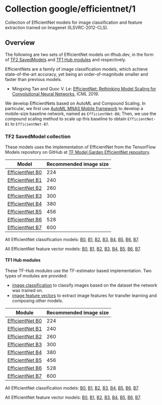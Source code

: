 # Collection google/efficientnet/1
Collection of EfficientNet models for image classification and feature 
extraction trained on Imagenet (ILSVRC-2012-CLS).

<!-- dataset: imagenet-ilsvrc-2012-cls -->
<!-- task: image-classification -->
<!-- task: image-feature-vector -->
<!-- network-architecture: efficientnet -->
<!-- language: en -->

## Overview
The following are two sets of EfficientNet models on tfhub.dev, in the form of
[TF2 SavedModels](https://www.tensorflow.org/hub/tf2_saved_model) and
[TF1 Hub modules](https://www.tensorflow.org/hub/tf1_hub_module) and
respectively.

EfficientNets are a family of image classification models, which achieve
state-of-the-art accuracy, yet being an order-of-magnitude smaller and faster
than previous models.

*   Mingxing Tan and Quoc V. Le:
    [EfficientNet: Rethinking Model Scaling for Convolutional Neural Networks](https://arxiv.org/abs/1905.11946),
    ICML 2019.

We develop EfficientNets based on AutoML and Compound Scaling. In particular, we
first use
[AutoML MNAS Mobile framework](https://ai.googleblog.com/2018/08/mnasnet-towards-automating-design-of.html)
to develop a mobile-size baseline network, named as `EfficientNet-B0`; Then, we
use the compound scaling method to scale up this baseline to obtain
`EfficientNet-B1` to `EfficientNet-B7`.

### TF2 SavedModel collection
These models uses the implementation of EfficientNet from the TensorFlow Models
repository on GitHub at
[TF Model Garden EfficientNet repository](https://github.com/tensorflow/models/tree/master/official/vision/image_classification).

Model                                                                          | Recommended image size
------------------------------------------------------------------------------ | ----------------------
[EfficientNet B0](https://tfhub.dev/tensorflow/efficientnet/b0/classification) | 224
[EfficientNet B1](https://tfhub.dev/tensorflow/efficientnet/b1/classification) | 240
[EfficientNet B2](https://tfhub.dev/tensorflow/efficientnet/b2/classification) | 260
[EfficientNet B3](https://tfhub.dev/tensorflow/efficientnet/b3/classification) | 300
[EfficientNet B4](https://tfhub.dev/tensorflow/efficientnet/b4/classification) | 380
[EfficientNet B5](https://tfhub.dev/tensorflow/efficientnet/b5/classification) | 456
[EfficientNet B6](https://tfhub.dev/tensorflow/efficientnet/b6/classification) | 528
[EfficientNet B7](https://tfhub.dev/tensorflow/efficientnet/b7/classification) | 600

All EfficientNet classification models:
[B0](https://tfhub.dev/tensorflow/efficientnet/b0/classification),
[B1](https://tfhub.dev/tensorflow/efficientnet/b1/classification),
[B2](https://tfhub.dev/tensorflow/efficientnet/b2/classification),
[B3](https://tfhub.dev/tensorflow/efficientnet/b3/classification),
[B4](https://tfhub.dev/tensorflow/efficientnet/b4/classification),
[B5](https://tfhub.dev/tensorflow/efficientnet/b5/classification),
[B6](https://tfhub.dev/tensorflow/efficientnet/b6/classification),
[B7](https://tfhub.dev/tensorflow/efficientnet/b7/classification).

All EfficientNet feature vector models:
[B0](https://tfhub.dev/tensorflow/efficientnet/b0/feature-vector),
[B1](https://tfhub.dev/tensorflow/efficientnet/b1/feature-vector),
[B2](https://tfhub.dev/tensorflow/efficientnet/b2/feature-vector),
[B3](https://tfhub.dev/tensorflow/efficientnet/b3/feature-vector),
[B4](https://tfhub.dev/tensorflow/efficientnet/b4/feature-vector),
[B5](https://tfhub.dev/tensorflow/efficientnet/b5/feature-vector),
[B6](https://tfhub.dev/tensorflow/efficientnet/b6/feature-vector),
[B7](https://tfhub.dev/tensorflow/efficientnet/b7/feature-vector).


#### TF1 Hub modules

These TF-Hub modules use the TF-estimator based implementation. Two types of
modules are provided:

*   [image classification](https://www.tensorflow.org/hub/common_signatures/images#classification)
    to classify images based on the dataset the network was trained on.
*   [image feature vectors](https://www.tensorflow.org/hub/common_signatures/images#feature-vector)
    to extract image features for transfer learning and composing other models.

Module                                                                       | Recommended image size
---------------------------------------------------------------------------- | ----------------------
[EfficientNet B0](https://tfhub.dev/google/efficientnet/b0/classification) | 224
[EfficientNet B1](https://tfhub.dev/google/efficientnet/b1/classification) | 240
[EfficientNet B2](https://tfhub.dev/google/efficientnet/b2/classification) | 260
[EfficientNet B3](https://tfhub.dev/google/efficientnet/b3/classification) | 300
[EfficientNet B4](https://tfhub.dev/google/efficientnet/b4/classification) | 380
[EfficientNet B5](https://tfhub.dev/google/efficientnet/b5/classification) | 456
[EfficientNet B6](https://tfhub.dev/google/efficientnet/b6/classification) | 528
[EfficientNet B7](https://tfhub.dev/google/efficientnet/b7/classification) | 600

All EfficientNet classification models:
[B0](https://tfhub.dev/google/efficientnet/b0/classification),
[B1](https://tfhub.dev/google/efficientnet/b1/classification),
[B2](https://tfhub.dev/google/efficientnet/b2/classification),
[B3](https://tfhub.dev/google/efficientnet/b3/classification),
[B4](https://tfhub.dev/google/efficientnet/b4/classification),
[B5](https://tfhub.dev/google/efficientnet/b5/classification),
[B6](https://tfhub.dev/google/efficientnet/b6/classification),
[B7](https://tfhub.dev/google/efficientnet/b7/classification).

All EfficientNet feature vector models:
[B0](https://tfhub.dev/google/efficientnet/b0/feature-vector),
[B1](https://tfhub.dev/google/efficientnet/b1/feature-vector),
[B2](https://tfhub.dev/google/efficientnet/b2/feature-vector),
[B3](https://tfhub.dev/google/efficientnet/b3/feature-vector),
[B4](https://tfhub.dev/google/efficientnet/b4/feature-vector),
[B5](https://tfhub.dev/google/efficientnet/b5/feature-vector),
[B6](https://tfhub.dev/google/efficientnet/b6/feature-vector),
[B7](https://tfhub.dev/google/efficientnet/b7/feature-vector).
